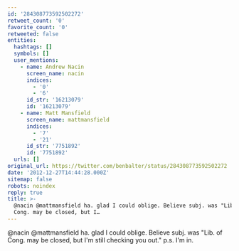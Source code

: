 ```yaml
---
id: '284308773592502272'
retweet_count: '0'
favorite_count: '0'
retweeted: false
entities:
  hashtags: []
  symbols: []
  user_mentions:
    - name: Andrew Nacin
      screen_name: nacin
      indices:
        - '0'
        - '6'
      id_str: '16213079'
      id: '16213079'
    - name: Matt Mansfield
      screen_name: mattmansfield
      indices:
        - '7'
        - '21'
      id_str: '7751892'
      id: '7751892'
  urls: []
original_url: https://twitter.com/benbalter/status/284308773592502272
date: '2012-12-27T14:44:28.000Z'
sitemap: false
robots: noindex
reply: true
title: >-
  @nacin @mattmansfield ha. glad I could oblige. Believe subj. was "Lib. of
  Cong. may be closed, but I…
---
```


@nacin @mattmansfield ha. glad I could oblige. Believe subj. was "Lib. of Cong. may be closed, but I'm still checking you out." p.s. I'm in.